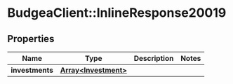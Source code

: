 # BudgeaClient::InlineResponse20019

## Properties
Name | Type | Description | Notes
------------ | ------------- | ------------- | -------------
**investments** | [**Array&lt;Investment&gt;**](Investment.md) |  | 


